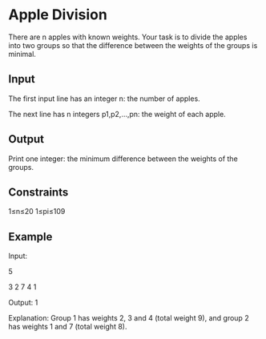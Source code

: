 # Apple Division

There are n apples with known weights. Your task is to divide the apples into two groups so that the difference between the weights of the groups is minimal.


Input
--
The first input line has an integer n: the number of apples.

The next line has n integers p1,p2,…,pn: the weight of each apple.

Output
--
Print one integer: the minimum difference between the weights of the groups.

Constraints
--
1≤n≤20 
1≤pi≤109

Example
--
Input:

5

3 2 7 4 1

Output:
1

Explanation: Group 1 has weights 2, 3 and 4 (total weight 9), and group 2 has weights 1 and 7 (total weight 8).